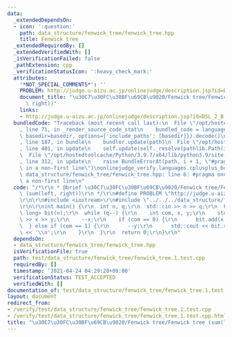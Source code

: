 ```yaml
---
data:
  _extendedDependsOn:
  - icon: ':question:'
    path: data_structure/fenwick_tree/fenwick_tree.hpp
    title: Fenwick tree
  _extendedRequiredBy: []
  _extendedVerifiedWith: []
  _isVerificationFailed: false
  _pathExtension: cpp
  _verificationStatusIcon: ':heavy_check_mark:'
  attributes:
    '*NOT_SPECIAL_COMMENTS*': ''
    PROBLEM: http://judge.u-aizu.ac.jp/onlinejudge/description.jsp?id=DSL_2_B
    document_title: "\u30C7\u30FC\u30BF\u69CB\u9020/Fenwick tree/Fenwick tree (sum(left,\
      \ right))"
    links:
    - http://judge.u-aizu.ac.jp/onlinejudge/description.jsp?id=DSL_2_B
  bundledCode: "Traceback (most recent call last):\n  File \"/opt/hostedtoolcache/Python/3.9.7/x64/lib/python3.9/site-packages/onlinejudge_verify/documentation/build.py\"\
    , line 71, in _render_source_code_stat\n    bundled_code = language.bundle(stat.path,\
    \ basedir=basedir, options={'include_paths': [basedir]}).decode()\n  File \"/opt/hostedtoolcache/Python/3.9.7/x64/lib/python3.9/site-packages/onlinejudge_verify/languages/cplusplus.py\"\
    , line 187, in bundle\n    bundler.update(path)\n  File \"/opt/hostedtoolcache/Python/3.9.7/x64/lib/python3.9/site-packages/onlinejudge_verify/languages/cplusplus_bundle.py\"\
    , line 401, in update\n    self.update(self._resolve(pathlib.Path(included), included_from=path))\n\
    \  File \"/opt/hostedtoolcache/Python/3.9.7/x64/lib/python3.9/site-packages/onlinejudge_verify/languages/cplusplus_bundle.py\"\
    , line 312, in update\n    raise BundleErrorAt(path, i + 1, \"#pragma once found\
    \ in a non-first line\")\nonlinejudge_verify.languages.cplusplus_bundle.BundleErrorAt:\
    \ data_structure/fenwick_tree/fenwick_tree.hpp: line 6: #pragma once found in\
    \ a non-first line\n"
  code: "/*\r\n * @brief \u30C7\u30FC\u30BF\u69CB\u9020/Fenwick tree/Fenwick tree\
    \ (sum(left, right))\r\n */\r\n#define PROBLEM \"http://judge.u-aizu.ac.jp/onlinejudge/description.jsp?id=DSL_2_B\"\
    \r\n\r\n#include <iostream>\r\n#include \"../../../data_structure/fenwick_tree/fenwick_tree.hpp\"\
    \r\n\r\nint main() {\r\n  int n, q;\r\n  std::cin >> n >> q;\r\n  FenwickTree<long\
    \ long> bit(n);\r\n  while (q--) {\r\n    int com, x, y;\r\n    std::cin >> com\
    \ >> x >> y;\r\n    --x;\r\n    if (com == 0) {\r\n      bit.add(x, y);\r\n  \
    \  } else if (com == 1) {\r\n      --y;\r\n      std::cout << bit.sum(x, y + 1)\
    \ << '\\n';\r\n    }\r\n  }\r\n  return 0;\r\n}\r\n"
  dependsOn:
  - data_structure/fenwick_tree/fenwick_tree.hpp
  isVerificationFile: true
  path: test/data_structure/fenwick_tree/fenwick_tree.1.test.cpp
  requiredBy: []
  timestamp: '2021-04-24 04:29:28+09:00'
  verificationStatus: TEST_ACCEPTED
  verifiedWith: []
documentation_of: test/data_structure/fenwick_tree/fenwick_tree.1.test.cpp
layout: document
redirect_from:
- /verify/test/data_structure/fenwick_tree/fenwick_tree.1.test.cpp
- /verify/test/data_structure/fenwick_tree/fenwick_tree.1.test.cpp.html
title: "\u30C7\u30FC\u30BF\u69CB\u9020/Fenwick tree/Fenwick tree (sum(left, right))"
---
```

